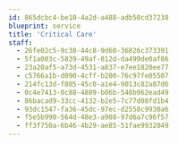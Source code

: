 ```yaml
---
id: 865dcbc4-be10-4a2d-a488-adb50cd37238
blueprint: service
title: 'Critical Care'
staff:
  - 26fe02c5-9c38-44c8-9d60-36826c373391
  - 5f1a003c-5839-49af-812d-da499de0af86
  - 23a20af5-a73d-4531-a837-e7ee1820ee77
  - c5766a1b-d090-4cff-b200-76c97fe05507
  - 214fc13d-f805-45c0-a1e4-9013c82a87d6
  - 0c4e7413-0c88-4889-b06b-548b962ead49
  - 86bacad9-33cc-4132-b2e5-7c77d08fd1b4
  - 93dc1547-fa36-45dc-97ec-d2558c9930a6
  - f5e5b990-564d-48e3-a908-97d6a7c96f57
  - ff3f750a-6b46-4b29-ae85-51fae9932049
---
```

